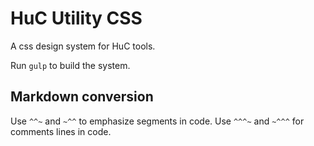 # HuC Utility CSS
A css design system for HuC tools.

Run `gulp` to build the system.


## Markdown conversion

Use `^^~` and `~^^` to emphasize segments in code.
Use `^^^~` and `~^^^` for comments lines in code.
